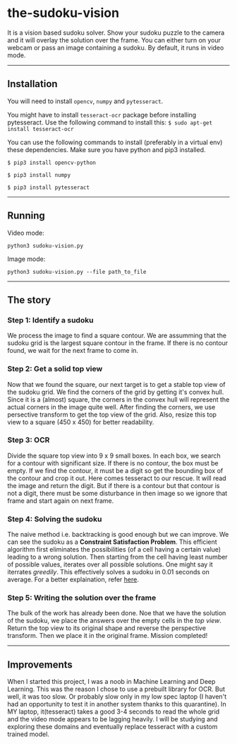 # the-sudoku-vision

It is a vision based sudoku solver. Show your sudoku puzzle to the camera and it will overlay the solution over the frame. You can either turn on your webcam or pass an image containing a sudoku. By default, it runs in video mode.

---
## Installation
You will need to install `opencv`, `numpy` and `pytesseract`.

You might have to install `tesseract-ocr` package before installing pytesseract. Use the following command to install this:
```$ sudo apt-get install tesseract-ocr ```

You can use the following commands to install (preferably in a virtual env) these dependencies. Make sure you have python and pip3 installed.

```$ pip3 install opencv-python ```

```$ pip3 install numpy ```

```$ pip3 install pytesseract ```

---
## Running

Video mode: 

``` python3 sudoku-vision.py ```

Image mode: 

``` python3 sudoku-vision.py --file path_to_file ```

---

## The story

### Step 1: Identify a sudoku
We process the image to find a square contour. We are assumming that the sudoku grid is the largest square contour in the frame. If there is no contour found, we wait for the next frame to come in.

### Step 2: Get a solid top view
Now that we found the square, our next target is to get a stable top view of the sudoku grid. We find the corners of the grid by getting it's convex hull. Since it is a (almost) square, the corners in the convex hull will represent the actual corners in the image quite well. After finding the corners, we use persective transform to get the top view of the grid. Also, resize this top view to a square (450 x 450) for better readability.

### Step 3: OCR
Divide the square top view into 9 x 9 small boxes. In each box, we search for a contour with significant size. If there is no contour, the box must be empty.
If we find the contour, it must be a digit so get the bounding box of the contour and crop it out. Here comes tesseract to our rescue. It will read the image and return the digit.
But if there is a contour but that contour is not a digit, there must be some disturbance in then image so we ignore that frame and start again on next frame.

### Step 4: Solving the sudoku
The naive method i.e. backtracking is good enough but we can improve. We can see the sudoku as a **Constraint Satisfaction Problem**. This efficient  algorithm first eliminates the possibilities (of a cell having a certain value) leading to a wrong solution. Then starting from the cell having least number of possible values, iterates over all possible solutions. One might say it iterrates *greedily*. This effectively solves a sudoku in 0.01 seconds on average. For a better explaination, refer [here](http://norvig.com/sudoku.html).

### Step 5: Writing the solution over the frame
The bulk of the work has already been done. Noe that we have the solution of the sudoku, we place the answers over the empty cells in the *top view*. Return the top view to its original shape and reverse the perspective transform. Then we place it in the original frame. Mission completed!

---

## Improvements

When I started this project, I was a noob in Machine Learning and Deep Learning. This was the reason I chose to use a prebuilt library for OCR. But well, it was too slow. Or probably slow only in my low spec laptop (I haven't had an opportunity to test it in another system thanks to this quarantine).
In MY laptop, it(tesseract) takes a good 3-4 seconds to read the whole grid and the video mode appears to be lagging heavily. 
I will be studying and exploring these domains and eventually replace tesseract with a custom trained model.


